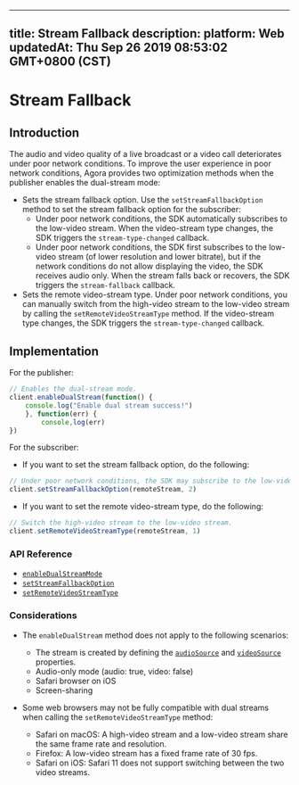 
---
title: Stream Fallback
description: 
platform: Web
updatedAt: Thu Sep 26 2019 08:53:02 GMT+0800 (CST)
---
# Stream Fallback
## Introduction

The audio and video quality of a live broadcast or a video call deteriorates under poor network conditions. To improve the user experience in poor network conditions,  Agora provides two optimization methods when the publisher enables the dual-stream mode:

- Sets the stream fallback option. Use the `setStreamFallbackOption` method to set the stream fallback option for the subscriber:
  - Under poor network conditions, the SDK automatically subscribes to the low-video stream. When the video-stream type changes, the SDK triggers the `stream-type-changed` callback.
  - Under poor network conditions, the SDK first subscribes to the low-video stream (of lower resolution and lower bitrate), but if the network conditions do not allow displaying the video, the SDK receives audio only. When the stream falls back or recovers, the SDK triggers the `stream-fallback` callback.
- Sets the remote video-stream type. Under poor network conditions, you can manually switch from the high-video stream to the low-video stream by calling the `setRemoteVideoStreamType` method. If the video-stream type changes, the SDK triggers the `stream-type-changed` callback.

## Implementation

For the publisher:

```javascript
// Enables the dual-stream mode.
client.enableDualStream(function() {
    console.log("Enable dual stream success!")
    }, function(err) {
        console,log(err)
})
```

For the subscriber:

- If you want to set the stream fallback option, do the following:

```javascript
// Under poor network conditions, the SDK may subscribe to the low-video stream first, but if the network conditions do not allow displaying the video, the SDK receives audio only.
client.setStreamFallbackOption(remoteStream, 2)
```

- If you want to set the remote video-stream type, do the following:

```javascript
// Switch the high-video stream to the low-video stream.
client.setRemoteVideoStreamType(remoteStream, 1)
```

### API Reference

- [`enableDualStreamMode`](https://docs.agora.io/en/Interactive%20Broadcast/API%20Reference/web/interfaces/agorartc.client.html#enabledualstream)
- [`setStreamFallbackOption`](https://docs.agora.io/en/Interactive%20Broadcast/API%20Reference/web/interfaces/agorartc.client.html#setstreamfallbackoption)
- [`setRemoteVideoStreamType`](https://docs.agora.io/en/Interactive%20Broadcast/API%20Reference/web/interfaces/agorartc.client.html#setremotevideostreamtype)

### Considerations

- The `enableDualStream` method does not apply to the following scenarios:
  - The stream is created by defining the [`audioSource`](https://docs.agora.io/en/Interactive%20Broadcast/API%20Reference/web/interfaces/agorartc.streamspec.html#audiosource) and [`videoSource`](https://docs.agora.io/en/Interactive%20Broadcast/API%20Reference/web/interfaces/agorartc.streamspec.html#videosource) properties.
  - Audio-only mode (audio: true, video: false)
  - Safari browser on iOS
  - Screen-sharing

- Some web browsers may not be fully compatible with dual streams when calling the `setRemoteVideoStreamType` method:
  - Safari on macOS: A high-video stream and a low-video stream share the same frame rate and resolution.
  - Firefox: A low-video stream has a fixed frame rate of 30 fps.
  - Safari on iOS: Safari 11 does not support switching between the two video streams.


